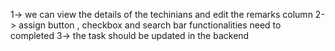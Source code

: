 1-> we can view the details of the techinians and edit the remarks column 
2-> assign button , checkbox and search bar functionalities need to completed 
3-> the task should be updated in the backend
